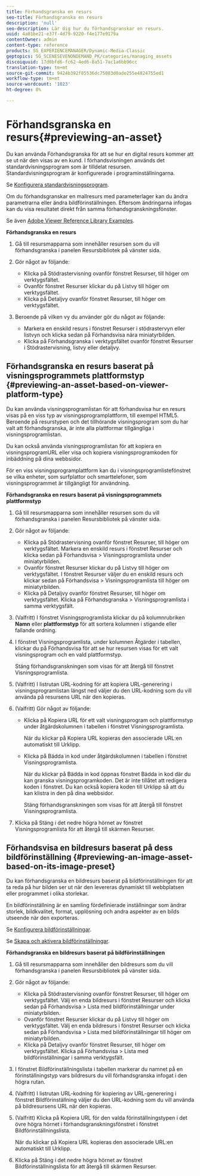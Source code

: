 ```yaml
---
title: Förhandsgranska en resurs
seo-title: Förhandsgranska en resurs
description: 'null'
seo-description: Lär dig hur du förhandsgranskar en resurs.
uuid: 4a01be21-e37f-4d79-9220-f4e177e9179a
contentOwner: admin
content-type: reference
products: SG_EXPERIENCEMANAGER/Dynamic-Media-Classic
geptopics: SG_SCENESEVENONDEMAND_PK/categories/managing_assets
discoiquuid: 17d0bfd6-fc62-4ed6-8a51-7ac1a6bb96cc
translation-type: tm+mt
source-git-commit: 9424b392f85536dc75083d0ade255e4824755ed1
workflow-type: tm+mt
source-wordcount: '1023'
ht-degree: 0%

---
```



# Förhandsgranska en resurs{#previewing-an-asset}

Du kan använda Förhandsgranska för att se hur en digital resurs kommer att se ut när den visas av en kund. I förhandsvisningen används det standardvisningsprogram som är tilldelat resursen. Standardvisningsprogram är konfigurerade i programinställningarna.

Se [Konfigurera standardvisningsprogram](application-setup.md#configuring_default_viewers).

Om du förhandsgranskar en mallresurs med parameterlager kan du ändra parametrarna eller ändra bildförinställningen. Eftersom ändringarna infogas kan du visa resultatet direkt från samma förhandsgranskningsfönster.

Se även [Adobe Viewer Reference Library Examples](https://landing.adobe.com/en/na/dynamic-media/ctir-2755/live-demos.html).

**Förhandsgranska en resurs**

1. Gå till resursmapparna som innehåller resursen som du vill förhandsgranska i panelen Resursbibliotek på vänster sida.
1. Gör något av följande:

   * Klicka på Stödrastervisning ovanför fönstret Resurser, till höger om verktygsfältet.
   * Ovanför fönstret Resurser klickar du på Listvy till höger om verktygsfältet.
   * Klicka på Detaljvy ovanför fönstret Resurser, till höger om verktygsfältet.

1. Beroende på vilken vy du använder gör du något av följande:

   * Markera en enskild resurs i fönstret Resurser i stödrastervyn eller listvyn och klicka sedan på Förhandsvisa nära miniatyrbilden.
   * Klicka på Förhandsgranska i verktygsfältet ovanför fönstret Resurser i Stödrastervisning, listvy eller detaljvy.

## Förhandsgranska en resurs baserat på visningsprogrammets plattformstyp {#previewing-an-asset-based-on-viewer-platform-type}

Du kan använda visningsprogramlistan för att förhandsvisa hur en resurs visas på en viss typ av visningsprogramplattform, till exempel HTML5. Beroende på resurstypen och det tillhörande visningsprogram som du har valt att förhandsgranska, är inte alla plattformar tillgängliga i visningsprogramlistan.

Du kan också använda visningsprogramlistan för att kopiera en visningsprogramURL eller visa och kopiera visningsprogramkoden för inbäddning på dina webbsidor.

För en viss visningsprogramplattform kan du i visningsprogramlistefönstret se vilka enheter, som surfplattor och smarttelefoner, som visningsprogrammet är tillgängligt för användning.

**Förhandsgranska en resurs baserat på visningsprogrammets plattformstyp**

1. Gå till resursmapparna som innehåller resursen som du vill förhandsgranska i panelen Resursbibliotek på vänster sida.
1. Gör något av följande:

   * Klicka på Stödrastervisning ovanför fönstret Resurser, till höger om verktygsfältet. Markera en enskild resurs i fönstret Resurser och klicka sedan på Förhandsvisa > Visningsprogramlista under miniatyrbilden.
   * Ovanför fönstret Resurser klickar du på Listvy till höger om verktygsfältet. I fönstret Resurser väljer du en enskild resurs och klickar sedan på Förhandsvisa > Visningsprogramlista till höger om miniatyrbilden.
   * Klicka på Detaljvy ovanför fönstret Resurser, till höger om verktygsfältet. Klicka på Förhandsgranska > Visningsprogramlista i samma verktygsfält.

1. (Valfritt) I fönstret Visningsprogramlista klickar du på kolumnrubriken **Namn** eller **plattformstyp** för att sortera kolumnen i stigande eller fallande ordning.
1. I fönstret Visningsprogramlista, under kolumnen Åtgärder i tabellen, klickar du på Förhandsvisa för att se hur resursen visas för ett valt visningsprogram och en vald plattformstyp.

   Stäng förhandsgranskningen som visas för att återgå till fönstret Visningsprogramlista.

1. (Valfritt) I listrutan URL-kodning för att kopiera URL-generering i visningsprogramlistan längst ned väljer du den URL-kodning som du vill använda på resursens URL när den kopieras.
1. (Valfritt) Gör något av följande:

   * Klicka på Kopiera URL för ett valt visningsprogram och plattformstyp under åtgärdskolumnen i tabellen i fönstret Visningsprogramlista.

      När du klickar på Kopiera URL kopieras den associerade URL:en automatiskt till Urklipp.

   * Klicka på Bädda in kod under åtgärdskolumnen i tabellen i fönstret Visningsprogramlista.

      När du klickar på Bädda in kod öppnas fönstret Bädda in kod där du kan granska visningsprogramkoden. Det är inte tillåtet att redigera koden i fönstret. Du kan också kopiera koden till Urklipp så att du kan klistra in den på dina webbsidor.

      Stäng förhandsgranskningen som visas för att återgå till fönstret Visningsprogramlista.

1. Klicka på Stäng i det nedre högra hörnet av fönstret Visningsprogramlista för att återgå till skärmen Resurser.

## Förhandsvisa en bildresurs baserat på dess bildförinställning {#previewing-an-image-asset-based-on-its-image-preset}

Du kan förhandsgranska en bildresurs baserat på bildförinställningen för att ta reda på hur bilden ser ut när den levereras dynamiskt till webbplatsen eller programmet i olika storlekar.

En bildförinställning är en samling fördefinierade inställningar som ändrar storlek, bildkvalitet, format, upplösning och andra aspekter av en bilds utseende när den exporteras.

Se [Konfigurera bildförinställningar](setting-image-presets.md#setting_up_image_presets).

Se [Skapa och aktivera bildförinställningar](creating-enabling-image-presets.md#creating_and_enabling_image_presets).

**Förhandsgranska en bildresurs baserat på bildförinställningen**

1. Gå till resursmapparna som innehåller den bildresurs som du vill förhandsgranska i panelen Resursbibliotek på vänster sida.
1. Gör något av följande:

   * Klicka på Stödrastervisning ovanför fönstret Resurser, till höger om verktygsfältet. Välj en enda bildresurs i fönstret Resurser och klicka sedan på Förhandsvisa > Lista med bildförinställningar under miniatyrbilden.
   * Ovanför fönstret Resurser klickar du på Listvy till höger om verktygsfältet. Välj en enda bildresurs i fönstret Resurser och klicka sedan på Förhandsvisa > Lista med bildförinställningar till höger om miniatyrbilden.
   * Klicka på Detaljvy ovanför fönstret Resurser, till höger om verktygsfältet. Klicka på Förhandsvisa > Lista med bildförinställningar i samma verktygsfält.

1. I fönstret Bildförinställningslista i tabellen markerar du namnet på en förinställningstyp vars bildresurs du vill förhandsgranska infogat i den högra rutan.
1. (Valfritt) I listrutan URL-kodning för kopiering av URL-generering i fönstret Bildförinställning väljer du den URL-kodning som du vill använda på bildresursens URL när den kopieras.
1. (Valfritt) Klicka på Kopiera URL för den valda förinställningstypen i det övre högra hörnet i förhandsgranskningsfönstret i fönstret Bildförinställningslista.

   När du klickar på Kopiera URL kopieras den associerade URL:en automatiskt till Urklipp.

1. Klicka på Stäng i det nedre högra hörnet av fönstret Bildförinställningslista för att återgå till skärmen Resurser.

